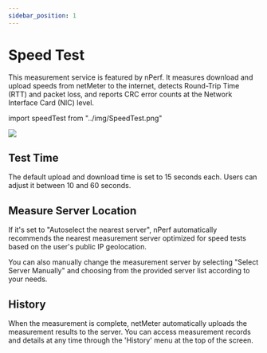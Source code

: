 ```yaml
---
sidebar_position: 1
---
```


# Speed Test

This measurement service is featured by nPerf. It measures download and upload speeds from netMeter to the internet,
detects Round-Trip Time (RTT) and packet loss, and reports CRC error counts at the Network Interface Card (NIC) level.

import speedTest from "../img/SpeedTest.png"

<img src={speedTest} style={{width:380}} />

## Test Time

The default upload and download time is set to 15 seconds each. Users can adjust it between 10 and 60 seconds.

## Measure Server Location

If it's set to "Autoselect the nearest server", nPerf automatically recommends the nearest measurement server 
optimized for speed tests based on the user's public IP geolocation.


You can also manually change the measurement server by selecting "Select Server Manually" and 
choosing from the provided server list according to your needs.

## History

When the measurement is complete, netMeter automatically uploads the measurement results to the server. 
You can access measurement records and details at any time through the 'History' menu at the top of the screen.